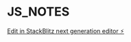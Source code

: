 # JS_NOTES

[Edit in StackBlitz next generation editor ⚡️](https://stackblitz.com/~/github.com/abhishek15082/JS_NOTES)